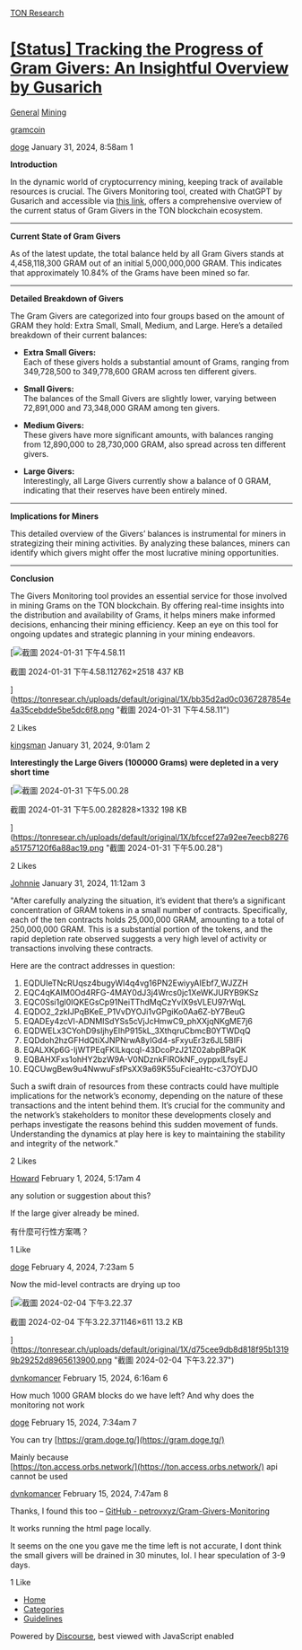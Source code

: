 [TON Research](/)

# [\[Status\] Tracking the Progress of Gram Givers: An Insightful Overview by Gusarich](/t/status-tracking-the-progress-of-gram-givers-an-insightful-overview-by-gusarich/90)

[General](/c/general/mining/47)  [Mining](/c/general/mining/47) 

[gramcoin](https://tonresear.ch/tag/gramcoin)

    

[doge](https://tonresear.ch/u/doge)   January 31, 2024, 8:58am  1

**Introduction**

In the dynamic world of cryptocurrency mining, keeping track of available resources is crucial. The Givers Monitoring tool, created with ChatGPT by Gusarich and accessible via [this link](https://gusarich.github.io/givers-monitoring/), offers a comprehensive overview of the current status of Gram Givers in the TON blockchain ecosystem.

* * *

**Current State of Gram Givers**

As of the latest update, the total balance held by all Gram Givers stands at 4,458,118,300 GRAM out of an initial 5,000,000,000 GRAM. This indicates that approximately 10.84% of the Grams have been mined so far.

* * *

**Detailed Breakdown of Givers**

The Gram Givers are categorized into four groups based on the amount of GRAM they hold: Extra Small, Small, Medium, and Large. Here’s a detailed breakdown of their current balances:

*   **Extra Small Givers:**  
    Each of these givers holds a substantial amount of Grams, ranging from 349,728,500 to 349,778,600 GRAM across ten different givers.
    
*   **Small Givers:**  
    The balances of the Small Givers are slightly lower, varying between 72,891,000 and 73,348,000 GRAM among ten givers.
    
*   **Medium Givers:**  
    These givers have more significant amounts, with balances ranging from 12,890,000 to 28,730,000 GRAM, also spread across ten different givers.
    
*   **Large Givers:**  
    Interestingly, all Large Givers currently show a balance of 0 GRAM, indicating that their reserves have been entirely mined.
    

* * *

**Implications for Miners**

This detailed overview of the Givers’ balances is instrumental for miners in strategizing their mining activities. By analyzing these balances, miners can identify which givers might offer the most lucrative mining opportunities.

* * *

**Conclusion**

The Givers Monitoring tool provides an essential service for those involved in mining Grams on the TON blockchain. By offering real-time insights into the distribution and availability of Grams, it helps miners make informed decisions, enhancing their mining efficiency. Keep an eye on this tool for ongoing updates and strategic planning in your mining endeavors.

[![截圖 2024-01-31 下午4.58.11](https://tonresear.ch/uploads/default/optimized/1X/bb35d2ad0c0367287854e4a35cebdde5be5dc6f8_2_548x500.png)

截圖 2024-01-31 下午4.58.112762×2518 437 KB

](https://tonresear.ch/uploads/default/original/1X/bb35d2ad0c0367287854e4a35cebdde5be5dc6f8.png "截圖 2024-01-31 下午4.58.11")

  2 Likes

[kingsman](https://tonresear.ch/u/kingsman)  January 31, 2024, 9:01am  2

**Interestingly the Large Givers (100000 Grams) were depleted in a very short time**

[![截圖 2024-01-31 下午5.00.28](https://tonresear.ch/uploads/default/optimized/1X/bfccef27a92ee7eecb8276a51757120f6a88ac19_2_690x324.png)

截圖 2024-01-31 下午5.00.282828×1332 198 KB

](https://tonresear.ch/uploads/default/original/1X/bfccef27a92ee7eecb8276a51757120f6a88ac19.png "截圖 2024-01-31 下午5.00.28")

  2 Likes

[Johnnie](https://tonresear.ch/u/Johnnie) January 31, 2024, 11:12am  3

"After carefully analyzing the situation, it’s evident that there’s a significant concentration of GRAM tokens in a small number of contracts. Specifically, each of the ten contracts holds 25,000,000 GRAM, amounting to a total of 250,000,000 GRAM. This is a substantial portion of the tokens, and the rapid depletion rate observed suggests a very high level of activity or transactions involving these contracts.

Here are the contract addresses in question:

1.  EQDUIeTNcRUqsz4bugyWl4q4vg16PN2EwiyyAIEbf7\_WJZZH
2.  EQC4qKAIM0Od4RFG-4MAY0dJ3j4Wrcs0jc1XeWKJURYB9KSz
3.  EQC0Ssi1gl0IQKEGsCp91NeiTThdMqCzYvlX9sVLEU97rWqL
4.  EQDO2\_2zkIJPqBKeE\_P1VvDYOJi1vGPgiKo0Aa6Z-bY7BeuG
5.  EQADEy4zcVl-ADNMISdYSs5cVjJcHmwC9\_phXXjqNKgME7j6
6.  EQDWELx3CYohD9sIjhyEIhP915kL\_3XthqruCbmcB0YTWDqQ
7.  EQDdoh2hzGFHdQtiXJNPNrwA8yIGd4-sFxyuEr3z6JL5BIFi
8.  EQALXKp6G-IjWTPEqFKILkqcql-43DcoPzJ21Z02abpBPaQK
9.  EQBAHXFxs1ohHY2bzW9A-V0NDznkFlROkNF\_oyppxlLfsyEJ
10.  EQCUwgBew9u4NwwuFsfPsXX9a69K55uFcieaHtc-c37OYDJO

Such a swift drain of resources from these contracts could have multiple implications for the network’s economy, depending on the nature of these transactions and the intent behind them. It’s crucial for the community and the network’s stakeholders to monitor these developments closely and perhaps investigate the reasons behind this sudden movement of funds. Understanding the dynamics at play here is key to maintaining the stability and integrity of the network."

  2 Likes

[Howard](https://tonresear.ch/u/Howard) February 1, 2024, 5:17am  4

any solution or suggestion about this?

If the large giver already be mined.

有什麼可行性方案嗎？

  1 Like

[doge](https://tonresear.ch/u/doge)  February 4, 2024, 7:23am  5

Now the mid-level contracts are drying up too

[![截圖 2024-02-04 下午3.22.37](https://tonresear.ch/uploads/default/optimized/1X/d75cee9db8d818f95b13199b29252d8965613900_2_690x367.png)

截圖 2024-02-04 下午3.22.371146×611 13.2 KB

](https://tonresear.ch/uploads/default/original/1X/d75cee9db8d818f95b13199b29252d8965613900.png "截圖 2024-02-04 下午3.22.37")

 

[dvnkomancer](https://tonresear.ch/u/dvnkomancer) February 15, 2024, 6:16am  6

How much 1000 GRAM blocks do we have left? And why does the monitoring not work

 

[doge](https://tonresear.ch/u/doge) February 15, 2024, 7:34am  7

You can try [https://gram.doge.tg/](https://gram.doge.tg/)

Mainly because  
[https://ton.access.orbs.network/](https://ton.access.orbs.network/) api cannot be used

 

[dvnkomancer](https://tonresear.ch/u/dvnkomancer) February 15, 2024, 7:47am  8

Thanks, I found this too – [GitHub - petrovxyz/Gram-Givers-Monitoring](https://github.com/petrovxyz/Gram-Givers-Monitoring)

It works running the html page locally.

It seems on the one you gave me the time left is not accurate, I dont think the small givers will be drained in 30 minutes, lol. I hear speculation of 3-9 days.

  1 Like

*   [Home](/)
*   [Categories](/categories)
*   [Guidelines](/guidelines)

Powered by [Discourse](https://www.discourse.org), best viewed with JavaScript enabled